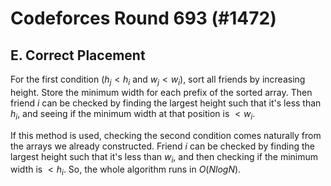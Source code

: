 # Codeforces Round 693 (#1472)

## E. Correct Placement
For the first condition ($h_j<h_i$ and $w_j<w_i)$, sort all friends by increasing height. Store the minimum width for each prefix of the sorted array. Then friend $i$ can be checked by finding the largest height such that it's less than $h_i$, and seeing if the minimum width at that position is $<w_i$.

If this method is used, checking the second condition comes naturally from the arrays we already constructed. Friend $i$ can be checked by finding the largest height such that it's less than $w_i$, and then checking if the minimum width is $<h_i$. So, the whole algorithm runs in $O(NlogN)$.
